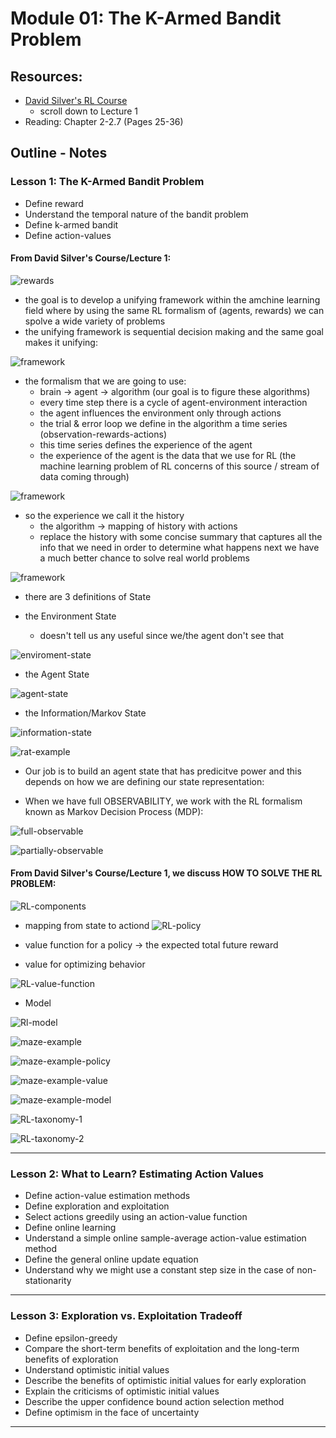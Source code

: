 # Module 01: The K-Armed Bandit Problem

## Resources:
- [David Silver's RL Course](https://deepmind.com/learning-resources/-introduction-reinforcement-learning-david-silver)
    - scroll down to Lecture 1
- Reading: Chapter 2-2.7 (Pages 25-36)

## Outline - Notes
### Lesson 1: The K-Armed Bandit Problem
- Define reward
- Understand the temporal nature of the bandit problem
- Define k-armed bandit
- Define action-values
 
 #### From David Silver's Course/Lecture 1:
    
 ![rewards](img/1.PNG)
 
 - the goal is to develop a unifying framework within the amchine learning field 
 where by using the same RL formalism of (agents, rewards) we can spolve 
 a wide variety of problems
 - the unifying framework is sequential decision making and the same goal makes
 it unifying:
 
 ![framework](img/2.PNG)
 
 - the formalism that we are going to use:
    - brain -> agent -> algorithm (our goal is to figure 
    these algorithms)
    - every time step there is a cycle of agent-environment interaction
    - the agent influences the environment only through actions
    - the trial & error loop we define in the algorithm a time series (observation-rewards-actions)
    - this time series defines the experience of the agent
    - the experience of the agent is the data that we use for RL  (the machine learning 
    problem of RL concerns of this source / stream of data coming through)
 
  ![framework](img/3.PNG)
  
  - so the experience we call it the history
    - the algorithm -> mapping of history  with actions
    - replace the history with some concise summary that captures all the info 
    that we need in order to determine what happens next we have a much better chance
    to solve real world problems
  
  ![framework](img/4.PNG)
    
 - there are 3 definitions of State
 
 - the Environment State
    - doesn't tell us any useful since we/the agent don't see that
     
 ![enviroment-state](img/5.PNG)
 
 - the Agent State
 
  ![agent-state](img/6.PNG)
  
 - the Information/Markov State
     
  ![information-state](img/7.PNG)
  
  ![rat-example](img/8.PNG)

- Our job is to build an agent state that has predicitve power and this depends on how we
        are defining our state representation:

- When we have full OBSERVABILITY, we work with the RL formalism known as Markov Decision 
  Process (MDP):

 ![full-observable](img/9.PNG)
 
 ![partially-observable](img/10.PNG)

 #### From David Silver's Course/Lecture 1, we discuss HOW TO SOLVE THE RL PROBLEM:

![RL-components](img/11.PNG)

- mapping from state to actiond
![RL-policy](img/12.PNG)

- value function for a policy -> the expected total future reward
- value for optimizing behavior

![RL-value-function](img/13.PNG)

- Model

![Rl-model](img/14.PNG)

![maze-example](img/15.PNG)

![maze-example-policy](img/16.PNG)

![maze-example-value](img/17.PNG)

![maze-example-model](img/18.PNG)

![RL-taxonomy-1](img/19.PNG)

![RL-taxonomy-2](img/20.PNG)

<hr>    

### Lesson 2: What to Learn? Estimating Action Values
- Define action-value estimation methods
- Define exploration and exploitation
- Select actions greedily using an action-value function
- Define online learning
- Understand a simple online sample-average action-value estimation method
- Define the general online update equation
- Understand why we might use a constant step size in the case of non-stationarity

<hr>

### Lesson 3: Exploration vs. Exploitation Tradeoff
- Define epsilon-greedy
- Compare the short-term benefits of exploitation and the long-term benefits of exploration
- Understand optimistic initial values
- Describe the benefits of optimistic initial values for early exploration
- Explain the criticisms of optimistic initial values
- Describe the upper confidence bound action selection method
- Define optimism in the face of uncertainty
 
 <hr>
 
 